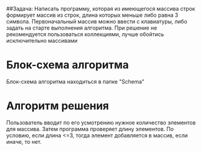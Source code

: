 ##Задача:
Написать программу, которая из имеющегося массива строк формирует массив из строк, длина которых меньше либо равна 3 символа. Первоначальный массив можно ввести с клавиатуры, либо задать на старте выполнения алгоритма. При решение не рекомендуется пользоваться коллекциями, лучше обойтись исключительно массивами

# Блок-схема алгоритма

Блок-схема алгоритма находиться в папке "Schema"

# Алгоритм решения

Пользователь вводит по его усмотрению нужное количество элементов для массива. Затем программа проверяет длину элементов. По условию, если длина <=3, тогда элемент добавляется в массив, если иначе, то нет.

